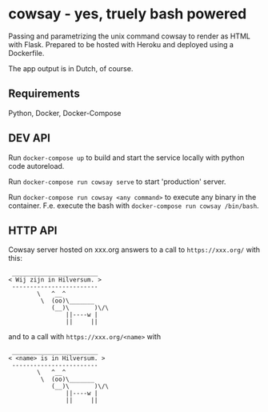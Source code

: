 # cowsay - yes, truely bash powered
Passing and parametrizing the unix command cowsay to render as HTML with Flask. Prepared to be hosted with Heroku and deployed using a Dockerfile. 

The app output is in Dutch, of course.

## Requirements
Python, Docker, Docker-Compose

## DEV API
Run ```docker-compose up``` to build and start the service locally with python code autoreload.

Run ```docker-compose run cowsay serve``` to start 'production' server.

Run ```docker-compose run cowsay <any command>``` to execute any binary in the container. F.e. execute the bash with ```docker-compose run cowsay /bin/bash```.

## HTTP API
Cowsay server hosted on xxx.org answers to a call to ```https://xxx.org/```
with this:

```
 ________________________
< Wij zijn in Hilversum. >
 ------------------------
        \   ^__^
         \  (oo)\_______
            (__)\       )\/\
                ||----w |
                ||     ||
```

and to a call with ```https://xxx.org/<name>``` with


```
 ________________________
< <name> is in Hilversum. >
 ------------------------
        \   ^__^
         \  (oo)\_______
            (__)\       )\/\
                ||----w |
                ||     ||
```

 
